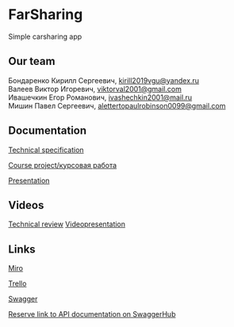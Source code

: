# FarSharing
Simple carsharing app
## Our team
Бондаренко Кирилл Сергеевич, kirill2019vgu@yandex.ru  
Валеев Виктор Игоревич, viktorval2001@gmail.com  
Ивашечкин Егор Романович, ivashechkin2001@mail.ru  
Мишин Павел Сергеевич, alettertopaulrobinson0099@gmail.com  

## Documentation
[Technical specification](https://github.com/TheyCallMeRobinson/FarSharing/blob/master/Docs/%D0%A2%D0%97.pdf)

[Course project/курсовая работа](https://github.com/TheyCallMeRobinson/FarSharing/blob/master/Docs/Курсовой%20проект%20.pdf)

[Presentation](https://github.com/TheyCallMeRobinson/FarSharing/blob/master/Docs/%D0%A2%D0%9F_%D0%9C%D0%BE%D0%B1%D0%B8%D0%BB%D1%8C%D0%BD%D0%BE%D0%B5%20%D0%BF%D1%80%D0%B8%D0%BB%D0%BE%D0%B6%D0%B5%D0%BD%D0%B8%D0%B5%20FarSharing.pdf)

## Videos
[Technical review](https://drive.google.com/file/d/1qqOipOvgvJPp_N8U4e2PSARuOJQg56KI/view?usp=sharing)
[Videopresentation](https://drive.google.com/file/d/1CPlXqF3kGKumL5BROO165uUFE-wQISyJ/view?usp=sharing)

## Links
[Miro](https://miro.com/app/board/uXjVOFFaGKg=/?invite_link_id=99675099240)

[Trello](https://trello.com/b/7aW0h69f/carsharing-mvp)

[Swagger](http://farsharing-server.herokuapp.com/swagger-ui/index.html)

[Reserve link to API documentation on SwaggerHub](https://app.swaggerhub.com/apis/StudentCSF/farsharing_open-api_definition/v2)
